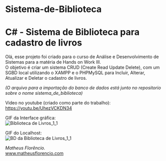 # Sistema-de-Biblioteca
<h1>C# - Sistema de Biblioteca para cadastro de livros</h1>

Olá, esse projeto foi criado para o curso de Análise e Desenvolvimento de Sistemas para a matéria de Hands on Work III. <br>
O objetivo é criar um sistema CRUD (Create Read Update Delete), com um SGBD local utilizando o XAMPP e o PHPMySQL para Incluir, Alterar, Atualizar e Deletar o cadastro de livros.

<i>(O arquivo para a importação do banco de dados está junto no repositorio sobre o nome sistema_de_biblioteca)</i>

Video no youtube (criado como parte do trabalho): <br>
https://youtu.be/UhezVCKDN34

GIF da Interface gráfica: <br>
![Biblioteca de Livros_1_1](https://user-images.githubusercontent.com/68713424/137638005-9488c1ea-2f02-463e-b6d2-a090a6a28de8.gif)

GIF do Localhost: <br>
![BD da Biblioteca de Livros_1_1](https://user-images.githubusercontent.com/68713424/137638021-b3241cab-b121-47ab-8e4e-8346154c1c9d.gif)

<em>Matheus Florêncio.</em> <br>
www.matheusflorencio.com

